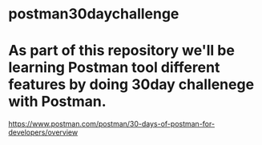 # postman30daychallenge

# As part of this repository we'll be learning Postman tool different features by doing 30day challenege with Postman.

https://www.postman.com/postman/30-days-of-postman-for-developers/overview
